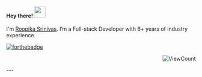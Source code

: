 <!-- 👋 Hi, I’m @roopikasrinivas
👀 I’m interested in coding and hiking -->

<!---
roopikasrinivas/roopikasrinivas is a ✨ special ✨ repository because its `README.md` (this file) appears on your GitHub profile.
You can click the Preview link to take a look at your changes.
<h4> Hey there! 👋 </h4>  -->

<h4> Hey there! <img src="https://raw.githubusercontent.com/roopikasrinivas/roopikasrinivas/main/gifs/wave.gif" width="30px"></h4>

I'm [Roopika Srinivas](https://www.linkedin.com/in/roopikasrinivas/). I’m a Full-stack Developer with 6+ years of industry experience. 

[![forthebadge](https://forthebadge.com/images/badges/built-with-love.svg)](https://github.com/roopikasrinivas/)

<div align="right">
 
![ViewCount](https://views.whatilearened.today/views/github/roopikasrinivas/roopikasrinivas.svg)
 
</div>
 ---
